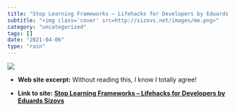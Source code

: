 ```yaml
---
title: "Stop Learning Frameworks – Lifehacks for Developers by Eduards Sizovs"
subtitle: "<img class='cover' src=http://sizovs.net/images/me.png>"
category: "uncategorized"
tags: []
date: "2021-04-06"
type: "rain"
---
```

<img class="cover" src=http://sizovs.net/images/me.png>



* **Web site excerpt:** Without reading this, I know I totally agree!

* **Link to site:** **[Stop Learning Frameworks – Lifehacks for Developers by Eduards Sizovs](https://sizovs.net/2018/12/17/stop-learning-frameworks)**